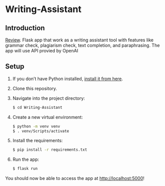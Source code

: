 # Writing-Assistant

## Introduction

[Review](https://docs.google.com/presentation/d/1BO6Mcb5ZCBXdjBPedfZSP0x05p3-KsZDJxDofyx4bb0/edit#slide=id.p).
Flask app that work as a writing assistant tool with features like grammar check, plagiarism check, text completion, and paraphrasing. The app will use API provied by OpenAI

## Setup

1. If you don’t have Python installed, [install it from here](https://www.python.org/downloads/).

2. Clone this repository.

3. Navigate into the project directory:

   ```bash
   $ cd Writing-Assistant
   ```

4. Create a new virtual environment:

   ```bash
   $ python -m venv venv
   $ . venv/Scripts/activate
   ```

5. Install the requirements:

   ```bash
   $ pip install -r requirements.txt
   ```

6. Run the app:

   ```bash
   $ flask run
   ```

You should now be able to access the app at [http://localhost:5000](http://localhost:5000)! 
